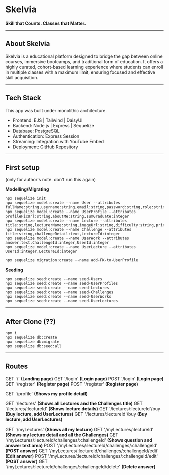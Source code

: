 # Skelvia

**Skill that Counts. Classes that Matter.**

---

## About Skelvia

Skelvia is a educational platform designed to bridge the gap between online courses, immersive bootcamps, and traditional form of education. It offers a highly curated, cohort-based learning experience where students can enroll in multiple classes with a maximum limit, ensuring focused and effective skill acquisition.

---

## Tech Stack

This app was built under monolithic architecture.
- Frontend: EJS | Tailwind | DaisyUI 
- Backend: Node.js | Express | Sequelize
- Database: PostgreSQL 
- Authentication: Express Session  
- Streaming: Integration with YouTube Embed
- Deployment: GitHub Repository

---

## First setup
(only for author's note. don't run this again)

__Modelling/Migrating__
```
npx sequelize init
npx sequelize model:create --name User --attributes fullName:string,username:string,email:string,password:string,role:string
npx sequelize model:create --name UserProfile --attributes profilePicUrl:string,aboutMe:string,sumGraduate:integer
npx sequelize model:create --name Lecture --attributes title:string,lecturerName:string,imageUrl:string,difficulty:string,price:integer,upVote:integer
npx sequelize model:create --name Challenge --attributes title:string,challengeDetail:text,LectureId:integer
npx sequelize model:create --name UserWork --attributes answer:text,ChallengeId:integer,UserId:integer
npx sequelize model:create --name UserLecture --attributes UserId:integer,LectureId:integer

npx sequelize migration:create --name add-FK-to-UserProfile
```

__Seeding__
```
npx sequelize seed:create --name seed-Users
npx sequelize seed:create --name seed-UserProfiles
npx sequelize seed:create --name seed-Lectures
npx sequelize seed:create --name seed-Challenges
npx sequelize seed:create --name seed-UserWorks
npx sequelize seed:create --name seed-UserLectures
```

---

## After Clone (??)
```
npm i
npx sequelize db:create
npx sequelize db:migrate
npx sequelize db:seed:all
```

---

## Routes
GET '/' __(Landing page)__
GET '/login' __(Login page)__
POST '/login' __(Login page)__
GET '/register' __(Register page)__
POST '/register' __(Register page)__

GET '/profile' __(Shows my profile detail)__

GET '/lectures' __(Shows all Lectures and the Challenges title)__
GET '/lectures/:lectureId' __(Shows lecture details)__
GET '/lectures/:lectureId'/buy __(Buy lecture, add UserLectures)__
GET '/lectures/:lectureId'/buy __(Buy lecture, add UserLectures)__

GET '/myLectures' __(Shows all my lecture)__
GET '/myLectures/:lectureId' __(Shows my lecture detail and all the Challenges)__
GET '/myLectures/:lectureId/challenges/:challengeId' __(Shows question and answer text area)__
POST '/myLectures/:lectureId/challenges/:challengeId' __(POST answer)__
GET '/myLectures/:lectureId/challenges/:challengeId/edit' __(Edit answer)__
POST '/myLectures/:lectureId/challenges/:challengeId/edit' __(POST answer)__
GET '/myLectures/:lectureId/challenges/:challengeId/delete' __(Delete answer)__